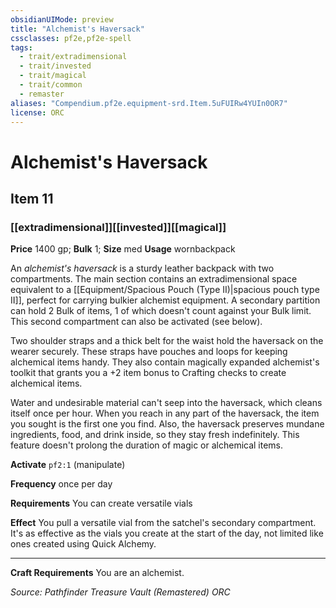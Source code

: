 ```yaml
---
obsidianUIMode: preview
title: "Alchemist's Haversack"
cssclasses: pf2e,pf2e-spell
tags:
  - trait/extradimensional
  - trait/invested
  - trait/magical
  - trait/common
  - remaster
aliases: "Compendium.pf2e.equipment-srd.Item.5uFUIRw4YUIn0OR7"
license: ORC
---
```

# Alchemist's Haversack
## Item 11
### [[extradimensional]][[invested]][[magical]]


**Price** 1400 gp; 
**Bulk** 1; **Size** med
**Usage** wornbackpack

An _alchemist's haversack_ is a sturdy leather backpack with two compartments. The main section contains an extradimensional space equivalent to a [[Equipment/Spacious Pouch (Type II)|spacious pouch type II]], perfect for carrying bulkier alchemist equipment. A secondary partition can hold 2 Bulk of items, 1 of which doesn't count against your Bulk limit. This second compartment can also be activated (see below).

Two shoulder straps and a thick belt for the waist hold the haversack on the wearer securely. These straps have pouches and loops for keeping alchemical items handy. They also contain magically expanded alchemist's toolkit that grants you a +2 item bonus to Crafting checks to create alchemical items.

Water and undesirable material can't seep into the haversack, which cleans itself once per hour. When you reach in any part of the haversack, the item you sought is the first one you find. Also, the haversack preserves mundane ingredients, food, and drink inside, so they stay fresh indefinitely. This feature doesn't prolong the duration of magic or alchemical items.

**Activate** `pf2:1` (manipulate)

**Frequency** once per day

**Requirements** You can create versatile vials

**Effect** You pull a versatile vial from the satchel's secondary compartment. It's as effective as the vials you create at the start of the day, not limited like ones created using Quick Alchemy.

* * *

**Craft Requirements** You are an alchemist.

*Source: Pathfinder Treasure Vault (Remastered)*
*ORC*